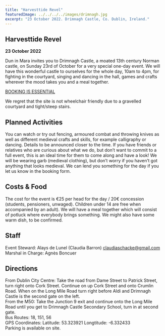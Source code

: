 ```yaml
---
title: "Harvesttide Revel"
featuredImage: ../../../../images/drimnagh.jpg
excerpt: "23 October 2022. Drimnagh Castle, Co. Dublin, Ireland."
---
```


## Harvesttide Revel

**23 October 2022**

Dun in Mara invites you to Drimnagh Castle, a moated 13th century Norman castle, on Sunday 23rd of October for a very special one-day event. We will have this wonderful castle to ourselves for the whole day, 10am to 4pm, for fighting in the courtyard, singing and dancing in the hall, games and crafts wherever the mood takes you and a meal together.

[BOOKING IS ESSENTIAL](https://fienta.com/harvesttide-revel)

We regret that the site is not wheelchair friendly due to a gravelled courtyard and tight/steep stairs.

## Planned Activities
You can watch or try out fencing, armoured combat and throwing knives as well as different medieval crafts and skills, for example calligraphy or dancing. Details to be announced closer to the time. If you have friends or relatives who are curious about what we do, but don’t want to commit to a full event, this is an ideal time for them to come along and have a look! We will be wearing garb (medieval clothing), but don’t worry if you haven’t got anything that looks medieval. We can lend you something for the day if you let us know in the booking form.

## Costs & Food
The cost for the event is €25 per head for the day / 20€ concession (students, pensioners, unwaged). Children under 14 are free when accompanied by an adult).
We will have a meal together which will consist of potluck where everybody brings something. We might also have some warm dish, to be confirmed.

## Staff
Event Steward: Alays de Lunel (Claudia Barron) claudiaschacke@gmail.com
Marshal in Charge: Agnès Boncuer

## Directions
From Dublin City Centre: Take the road from Dame Street to Patrick Street, turn right onto Cork Street. Continue on up Cork Street and onto Crumlin Road. When on the Long Mile Road turn right before Aldi and Drimnagh Castle is the second gate on the left.  
From the M50: Take the Junction 9 exit and continue onto the Long Mile Road until you get to Drimnagh Castle Secondary School, turn in at second gate.  
Bus Routes: 18, 151, 56  
GPS Coordinates: Latitude: 53.323921 Longtitude﻿: -6.332433  
Parking is available on site.   